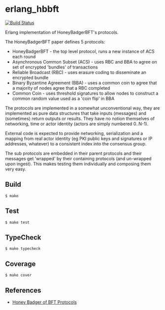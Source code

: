 erlang_hbbft
=====

[![Build Status](https://travis-ci.org/helium/erlang-hbbft.svg?branch=master)](https://travis-ci.org/helium/erlang-hbbft)

Erlang implementation of HoneyBadgerBFT's protocols.

The HoneyBadgerBFT paper defines 5 protocols:

* HoneyBadgerBFT - the top level protocol, runs a new instance of ACS each round
* Asynchronous Common Subset (ACS) - uses RBC and BBA to agree on set of
  encrypted 'bundles' of transactions
* Reliable Broadcast (RBC) - uses erasure coding to disseminate an encrypted bundle
* Binary Byzantine Agreement (BBA) - uses a common coin to agree that a majority
  of nodes agree that a RBC completed
* Common Coin - uses threshold signatures to allow nodes to construct a common
  random value used as a 'coin flip' in BBA

The protocols are implemented in a somewhat unconventional way, they are
implemented as pure data structures that take inputs (messages) and (sometimes)
return outputs or results. They have no notion themselves of networking, time or
actor identity (actors are simply numbered 0..N-1).

External code is expected to provide networking, serialization and a mapping
from real actor identity (eg PKI public keys and signatures or IP addresses,
whatever) to a consistent index into the consensus group.

The sub protocols are embedded in their parent protocols and their messages get
'wrapped' by their containing protocols (and un-wrapped upon ingest). This makes
testing them individually and composing them very easy.

Build
-----

    $ make

Test
-----

    $ make test


TypeCheck
-----

    $ make typecheck


Coverage
-----

    $ make cover

References
-----

* [Honey Badger of BFT Protocols](https://eprint.iacr.org/2016/199.pdf)
